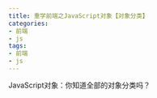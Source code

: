 ```yaml
---
title: 重学前端之JavaScript对象【对象分类】
categories:
- 前端
- js
tags:
- 前端
- js
---
```




JavaScript对象：你知道全部的对象分类吗？

<!--more-->











































